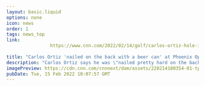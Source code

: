 ```yaml
---
layout: basic.liquid
options: none
icon: news
order: 1
tags: news_top
link: 
                https://www.cnn.com/2022/02/14/golf/carlos-ortiz-hole-in-one-beer-can-phoenix-open-spt-intl/index.html
            
title: "Carlos Ortiz 'nailed on the back with a beer can' at Phoenix Open"
description: "Carlos Ortiz says he was \"nailed pretty hard on the back with a beer can,\" which had been thrown from the fans in celebration after he hit a hole-in-one at TPC Scottsdale in Arizona during the Phoenix Open. "
imagePreview: https://cdn.cnn.com/cnnnext/dam/assets/220214100354-01-tpc-scottsdale-video-synd-2.jpg
pubDate: Tue, 15 Feb 2022 10:07:57 GMT
---
```

